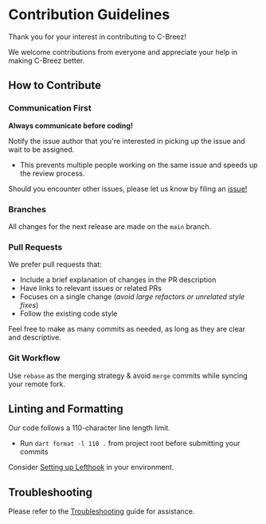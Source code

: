 # Contribution Guidelines

Thank you for your interest in contributing to C-Breez!

We welcome contributions from everyone and appreciate your help in making C-Breez better.

## How to Contribute

### Communication First

**Always communicate before coding!**

Notify the issue author that you're interested in picking up the issue and wait to be assigned.
- This prevents multiple people working on the same issue and speeds up the review process.

Should you encounter other issues, please let us know by filing an [issue!](https://github.com/breez/c-breez/issues/new/choose)

### Branches

All changes for the next release are made on the `main` branch.

### Pull Requests

We prefer pull requests that:
- Include a brief explanation of changes in the PR description
- Have links to relevant issues or related PRs
- Focuses on a single change (_avoid large refactors or unrelated style fixes_)
- Follow the existing code style

Feel free to make as many commits as needed, as long as they are clear and descriptive.

### Git Workflow

Use `rebase` as the merging strategy & avoid `merge` commits while syncing your remote fork.

## Linting and Formatting

Our code follows a 110-character line length limit.
- Run `dart format -l 110 .` from project root before submitting your commits

Consider [Setting up Lefthook](LEFTHOOK.md) in your environment.

## Troubleshooting
Please refer to the [Troubleshooting](TROUBLESHOOTING.md) guide for assistance.
